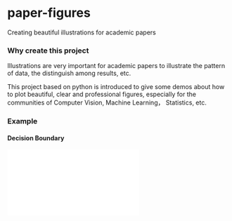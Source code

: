 # paper-figures
Creating beautiful illustrations for academic papers

### Why create this project
Illustrations are very important for academic papers to illustrate 
the pattern of data, the distinguish among results, etc. 

This project based on python is introduced to give some demos about how to plot 
beautiful, clear and professional figures, especially for the communities of 
Computer Vision, Machine Learning， Statistics, etc.  

### Example
#### Decision Boundary
![decision boundary](./decision_boundary/example.pdf) 